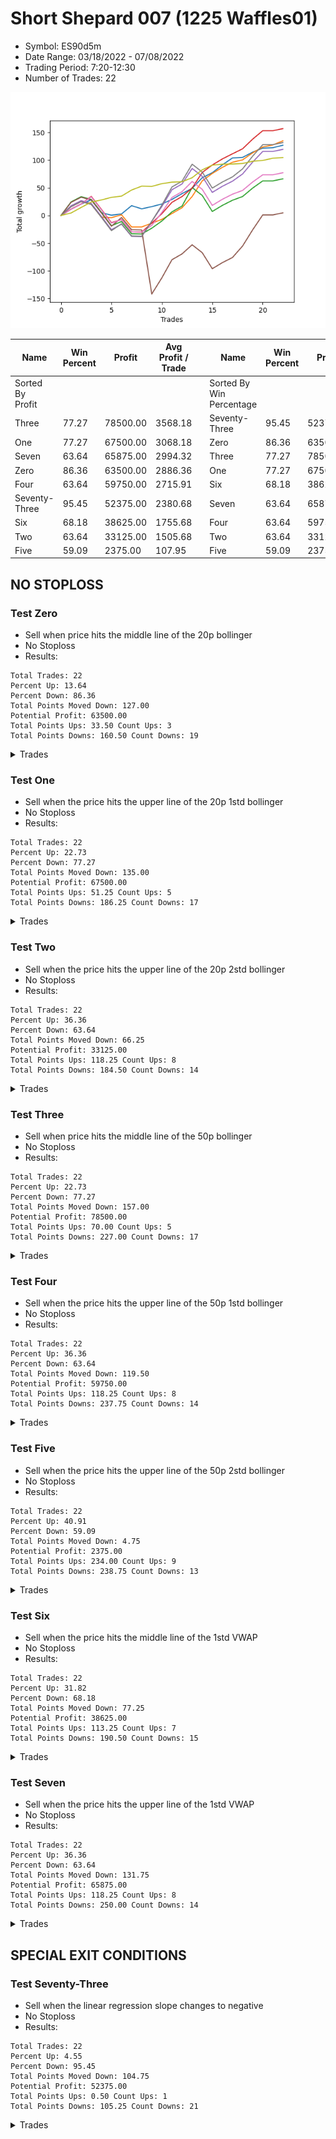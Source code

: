 # Short Shepard 007 (1225 Waffles01) 
- Symbol: ES90d5m
- Date Range: 03/18/2022 - 07/08/2022
- Trading Period: 7:20-12:30
- Number of Trades: 22

![Plot](ShortShepard007(1225Waffles01)ES90d5m.png)

| Name | Win Percent | Profit | Avg Profit / Trade |     | Name | Win Percent | Profit | Avg Profit / Trade |
| ---- | ----------- | ------ | ------------------ | --- | ---- | ----------- | ------ | ------------------ |
| Sorted By <br> Profit | | | | | Sorted By <br> Win Percentage ||||
| Three | 77.27 | 78500.00 | 3568.18 |     | Seventy-Three | 95.45 | 52375.00 | 2380.68 |
| One | 77.27 | 67500.00 | 3068.18 |     | Zero | 86.36 | 63500.00 | 2886.36 |
| Seven | 63.64 | 65875.00 | 2994.32 |     | Three | 77.27 | 78500.00 | 3568.18 |
| Zero | 86.36 | 63500.00 | 2886.36 |     | One | 77.27 | 67500.00 | 3068.18 |
| Four | 63.64 | 59750.00 | 2715.91 |     | Six | 68.18 | 38625.00 | 1755.68 |
| Seventy-Three | 95.45 | 52375.00 | 2380.68 |     | Seven | 63.64 | 65875.00 | 2994.32 |
| Six | 68.18 | 38625.00 | 1755.68 |     | Four | 63.64 | 59750.00 | 2715.91 |
| Two | 63.64 | 33125.00 | 1505.68 |     | Two | 63.64 | 33125.00 | 1505.68 |
| Five | 59.09 | 2375.00 | 107.95 |     | Five | 59.09 | 2375.00 | 107.95 |

## NO STOPLOSS

### Test Zero
* Sell when price hits the middle line of the 20p bollinger
* No Stoploss
* Results:
```
Total Trades: 22
Percent Up: 13.64
Percent Down: 86.36
Total Points Moved Down: 127.00
Potential Profit: 63500.00
Total Points Ups: 33.50 Count Ups: 3
Total Points Downs: 160.50 Count Downs: 19
```

<details><summary>Trades</summary>

<code>In: 2022-04-06 10:55:00		Out: 2022-04-06 11:00:10		Total Position Time: 05:10		Total Move Down: 11.50		Total to Date: 11.50</code> <br />
<code>In: 2022-04-06 11:10:00		Out: 2022-04-06 11:15:10		Total Position Time: 05:10		Total Move Down: 9.25		Total to Date: 20.75</code> <br />
<code>In: 2022-04-06 12:20:00		Out: 2022-04-06 12:25:10		Total Position Time: 05:10		Total Move Down: 7.50		Total to Date: 28.25</code> <br />
<code>In: 2022-04-07 11:15:00		Out: 2022-04-07 12:50:00		Total Position Time: 95:00		Total Move Down: -23.25		Total to Date: 5.00</code> <br />
<code>In: 2022-04-13 08:45:00		Out: 2022-04-13 10:34:30		Total Position Time: 109:30		Total Move Down: -4.50		Total to Date: 0.50</code> <br />
<code>In: 2022-04-20 10:50:00		Out: 2022-04-20 11:13:35		Total Position Time: 23:35		Total Move Down: 2.25		Total to Date: 2.75</code> <br />
<code>In: 2022-04-25 12:00:00		Out: 2022-04-25 12:07:25		Total Position Time: 07:25		Total Move Down: 15.00		Total to Date: 17.75</code> <br />
<code>In: 2022-04-28 10:40:00		Out: 2022-04-28 12:34:15		Total Position Time: 114:15		Total Move Down: -5.75		Total to Date: 12.00</code> <br />
<code>In: 2022-05-04 10:10:00		Out: 2022-05-04 10:50:05		Total Position Time: 40:05		Total Move Down: 4.00		Total to Date: 16.00</code> <br />
<code>In: 2022-05-16 11:10:00		Out: 2022-05-16 11:52:30		Total Position Time: 42:30		Total Move Down: 4.75		Total to Date: 20.75</code> <br />
<code>In: 2022-05-16 11:45:00		Out: 2022-05-16 11:52:30		Total Position Time: 07:30		Total Move Down: 8.25		Total to Date: 29.00</code> <br />
<code>In: 2022-05-17 12:30:00		Out: 2022-05-17 12:50:00		Total Position Time: 20:00		Total Move Down: 10.50		Total to Date: 39.50</code> <br />
<code>In: 2022-05-19 09:20:00		Out: 2022-05-19 09:34:10		Total Position Time: 14:10		Total Move Down: 9.50		Total to Date: 49.00</code> <br />
<code>In: 2022-05-24 11:40:00		Out: 2022-05-24 11:48:35		Total Position Time: 08:35		Total Move Down: 19.25		Total to Date: 68.25</code> <br />
<code>In: 2022-05-24 11:45:00		Out: 2022-05-24 11:50:10		Total Position Time: 05:10		Total Move Down: 9.00		Total to Date: 77.25</code> <br />
<code>In: 2022-05-25 12:25:00		Out: 2022-05-25 12:49:20		Total Position Time: 24:20		Total Move Down: 14.25		Total to Date: 91.50</code> <br />
<code>In: 2022-05-25 12:30:00		Out: 2022-05-25 12:49:20		Total Position Time: 19:20		Total Move Down: 12.50		Total to Date: 104.00</code> <br />
<code>In: 2022-06-27 08:05:00		Out: 2022-06-27 09:02:10		Total Position Time: 57:10		Total Move Down: 1.00		Total to Date: 105.00</code> <br />
<code>In: 2022-06-27 08:30:00		Out: 2022-06-27 09:02:10		Total Position Time: 32:10		Total Move Down: 9.50		Total to Date: 114.50</code> <br />
<code>In: 2022-06-27 08:50:00		Out: 2022-06-27 09:02:10		Total Position Time: 12:10		Total Move Down: 7.25		Total to Date: 121.75</code> <br />
<code>In: 2022-07-07 11:30:00		Out: 2022-07-07 12:38:25		Total Position Time: 68:25		Total Move Down: 0.75		Total to Date: 122.50</code> <br />
<code>In: 2022-07-07 12:25:00		Out: 2022-07-07 12:38:25		Total Position Time: 13:25		Total Move Down: 4.50		Total to Date: 127.00</code> <br />


</details>

### Test One
* Sell when the price hits the upper line of the 20p 1std bollinger
* No Stoploss
* Results:
```
Total Trades: 22
Percent Up: 22.73
Percent Down: 77.27
Total Points Moved Down: 135.00
Potential Profit: 67500.00
Total Points Ups: 51.25 Count Ups: 5
Total Points Downs: 186.25 Count Downs: 17
```

<details><summary>Trades</summary>

<code>In: 2022-04-06 10:55:00		Out: 2022-04-06 11:09:45		Total Position Time: 14:45		Total Move Down: 16.00		Total to Date: 16.00</code> <br />
<code>In: 2022-04-06 11:10:00		Out: 2022-04-06 11:15:10		Total Position Time: 05:10		Total Move Down: 9.25		Total to Date: 25.25</code> <br />
<code>In: 2022-04-06 12:20:00		Out: 2022-04-06 12:50:00		Total Position Time: 30:00		Total Move Down: -5.00		Total to Date: 20.25</code> <br />
<code>In: 2022-04-07 11:15:00		Out: 2022-04-07 12:50:00		Total Position Time: 95:00		Total Move Down: -23.25		Total to Date: -3.00</code> <br />
<code>In: 2022-04-13 08:45:00		Out: 2022-04-13 10:47:30		Total Position Time: 122:30		Total Move Down: -1.00		Total to Date: -4.00</code> <br />
<code>In: 2022-04-20 10:50:00		Out: 2022-04-20 11:17:15		Total Position Time: 27:15		Total Move Down: 5.25		Total to Date: 1.25</code> <br />
<code>In: 2022-04-25 12:00:00		Out: 2022-04-25 12:50:00		Total Position Time: 50:00		Total Move Down: -22.00		Total to Date: -20.75</code> <br />
<code>In: 2022-04-28 10:40:00		Out: 2022-04-28 12:45:05		Total Position Time: 125:05		Total Move Down: -0.00		Total to Date: -20.75</code> <br />
<code>In: 2022-05-04 10:10:00		Out: 2022-05-04 11:07:25		Total Position Time: 57:25		Total Move Down: 6.75		Total to Date: -14.00</code> <br />
<code>In: 2022-05-16 11:10:00		Out: 2022-05-16 12:10:10		Total Position Time: 60:10		Total Move Down: 7.00		Total to Date: -7.00</code> <br />
<code>In: 2022-05-16 11:45:00		Out: 2022-05-16 12:10:10		Total Position Time: 25:10		Total Move Down: 10.50		Total to Date: 3.50</code> <br />
<code>In: 2022-05-17 12:30:00		Out: 2022-05-17 12:50:00		Total Position Time: 20:00		Total Move Down: 10.50		Total to Date: 14.00</code> <br />
<code>In: 2022-05-19 09:20:00		Out: 2022-05-19 09:40:30		Total Position Time: 20:30		Total Move Down: 20.25		Total to Date: 34.25</code> <br />
<code>In: 2022-05-24 11:40:00		Out: 2022-05-24 11:55:10		Total Position Time: 15:10		Total Move Down: 28.25		Total to Date: 62.50</code> <br />
<code>In: 2022-05-24 11:45:00		Out: 2022-05-24 11:55:10		Total Position Time: 10:10		Total Move Down: 13.50		Total to Date: 76.00</code> <br />
<code>In: 2022-05-25 12:25:00		Out: 2022-05-25 12:50:00		Total Position Time: 25:00		Total Move Down: 11.00		Total to Date: 87.00</code> <br />
<code>In: 2022-05-25 12:30:00		Out: 2022-05-25 12:50:00		Total Position Time: 20:00		Total Move Down: 9.25		Total to Date: 96.25</code> <br />
<code>In: 2022-06-27 08:05:00		Out: 2022-06-27 09:15:50		Total Position Time: 70:50		Total Move Down: 4.25		Total to Date: 100.50</code> <br />
<code>In: 2022-06-27 08:30:00		Out: 2022-06-27 09:15:50		Total Position Time: 45:50		Total Move Down: 12.75		Total to Date: 113.25</code> <br />
<code>In: 2022-06-27 08:50:00		Out: 2022-06-27 09:15:50		Total Position Time: 25:50		Total Move Down: 10.50		Total to Date: 123.75</code> <br />
<code>In: 2022-07-07 11:30:00		Out: 2022-07-07 12:46:45		Total Position Time: 76:45		Total Move Down: 3.75		Total to Date: 127.50</code> <br />
<code>In: 2022-07-07 12:25:00		Out: 2022-07-07 12:46:45		Total Position Time: 21:45		Total Move Down: 7.50		Total to Date: 135.00</code> <br />


</details>

### Test Two
* Sell when the price hits the upper line of the 20p 2std bollinger
* No Stoploss
* Results:
```
Total Trades: 22
Percent Up: 36.36
Percent Down: 63.64
Total Points Moved Down: 66.25
Potential Profit: 33125.00
Total Points Ups: 118.25 Count Ups: 8
Total Points Downs: 184.50 Count Downs: 14
```

<details><summary>Trades</summary>

<code>In: 2022-04-06 10:55:00		Out: 2022-04-06 11:15:15		Total Position Time: 20:15		Total Move Down: 24.50		Total to Date: 24.50</code> <br />
<code>In: 2022-04-06 11:10:00		Out: 2022-04-06 11:15:15		Total Position Time: 05:15		Total Move Down: 9.50		Total to Date: 34.00</code> <br />
<code>In: 2022-04-06 12:20:00		Out: 2022-04-06 12:50:00		Total Position Time: 30:00		Total Move Down: -5.00		Total to Date: 29.00</code> <br />
<code>In: 2022-04-07 11:15:00		Out: 2022-04-07 12:50:00		Total Position Time: 95:00		Total Move Down: -23.25		Total to Date: 5.75</code> <br />
<code>In: 2022-04-13 08:45:00		Out: 2022-04-13 12:50:00		Total Position Time: 245:00		Total Move Down: -24.25		Total to Date: -18.50</code> <br />
<code>In: 2022-04-20 10:50:00		Out: 2022-04-20 11:18:30		Total Position Time: 28:30		Total Move Down: 7.50		Total to Date: -11.00</code> <br />
<code>In: 2022-04-25 12:00:00		Out: 2022-04-25 12:50:00		Total Position Time: 50:00		Total Move Down: -22.00		Total to Date: -33.00</code> <br />
<code>In: 2022-04-28 10:40:00		Out: 2022-04-28 12:50:00		Total Position Time: 130:00		Total Move Down: -0.50		Total to Date: -33.50</code> <br />
<code>In: 2022-05-04 10:10:00		Out: 2022-05-04 11:07:40		Total Position Time: 57:40		Total Move Down: 10.50		Total to Date: -23.00</code> <br />
<code>In: 2022-05-16 11:10:00		Out: 2022-05-16 12:13:35		Total Position Time: 63:35		Total Move Down: 13.00		Total to Date: -10.00</code> <br />
<code>In: 2022-05-16 11:45:00		Out: 2022-05-16 12:13:35		Total Position Time: 28:35		Total Move Down: 16.50		Total to Date: 6.50</code> <br />
<code>In: 2022-05-17 12:30:00		Out: 2022-05-17 12:50:00		Total Position Time: 20:00		Total Move Down: 10.50		Total to Date: 17.00</code> <br />
<code>In: 2022-05-19 09:20:00		Out: 2022-05-19 10:13:35		Total Position Time: 53:35		Total Move Down: 33.50		Total to Date: 50.50</code> <br />
<code>In: 2022-05-24 11:40:00		Out: 2022-05-24 12:50:00		Total Position Time: 70:00		Total Move Down: -14.25		Total to Date: 36.25</code> <br />
<code>In: 2022-05-24 11:45:00		Out: 2022-05-24 12:50:00		Total Position Time: 65:00		Total Move Down: -29.00		Total to Date: 7.25</code> <br />
<code>In: 2022-05-25 12:25:00		Out: 2022-05-25 12:50:00		Total Position Time: 25:00		Total Move Down: 11.00		Total to Date: 18.25</code> <br />
<code>In: 2022-05-25 12:30:00		Out: 2022-05-25 12:50:00		Total Position Time: 20:00		Total Move Down: 9.25		Total to Date: 27.50</code> <br />
<code>In: 2022-06-27 08:05:00		Out: 2022-06-27 09:25:30		Total Position Time: 80:30		Total Move Down: 6.75		Total to Date: 34.25</code> <br />
<code>In: 2022-06-27 08:30:00		Out: 2022-06-27 09:25:30		Total Position Time: 55:30		Total Move Down: 15.25		Total to Date: 49.50</code> <br />
<code>In: 2022-06-27 08:50:00		Out: 2022-06-27 09:25:30		Total Position Time: 35:30		Total Move Down: 13.00		Total to Date: 62.50</code> <br />
<code>In: 2022-07-07 11:30:00		Out: 2022-07-07 12:50:00		Total Position Time: 80:00		Total Move Down: -0.00		Total to Date: 62.50</code> <br />
<code>In: 2022-07-07 12:25:00		Out: 2022-07-07 12:50:00		Total Position Time: 25:00		Total Move Down: 3.75		Total to Date: 66.25</code> <br />


</details>

### Test Three
* Sell when price hits the middle line of the 50p bollinger
* No Stoploss
* Results:
```
Total Trades: 22
Percent Up: 22.73
Percent Down: 77.27
Total Points Moved Down: 157.00
Potential Profit: 78500.00
Total Points Ups: 70.00 Count Ups: 5
Total Points Downs: 227.00 Count Downs: 17
```

<details><summary>Trades</summary>

<code>In: 2022-04-06 10:55:00		Out: 2022-04-06 11:08:35		Total Position Time: 13:35		Total Move Down: 11.50		Total to Date: 11.50</code> <br />
<code>In: 2022-04-06 11:10:00		Out: 2022-04-06 11:15:10		Total Position Time: 05:10		Total Move Down: 9.25		Total to Date: 20.75</code> <br />
<code>In: 2022-04-06 12:20:00		Out: 2022-04-06 12:27:15		Total Position Time: 07:15		Total Move Down: 13.75		Total to Date: 34.50</code> <br />
<code>In: 2022-04-07 11:15:00		Out: 2022-04-07 12:50:00		Total Position Time: 95:00		Total Move Down: -23.25		Total to Date: 11.25</code> <br />
<code>In: 2022-04-13 08:45:00		Out: 2022-04-13 12:50:00		Total Position Time: 245:00		Total Move Down: -24.25		Total to Date: -13.00</code> <br />
<code>In: 2022-04-20 10:50:00		Out: 2022-04-20 11:17:40		Total Position Time: 27:40		Total Move Down: 5.50		Total to Date: -7.50</code> <br />
<code>In: 2022-04-25 12:00:00		Out: 2022-04-25 12:50:00		Total Position Time: 50:00		Total Move Down: -22.00		Total to Date: -29.50</code> <br />
<code>In: 2022-04-28 10:40:00		Out: 2022-04-28 12:50:00		Total Position Time: 130:00		Total Move Down: -0.50		Total to Date: -30.00</code> <br />
<code>In: 2022-05-04 10:10:00		Out: 2022-05-04 11:20:50		Total Position Time: 70:50		Total Move Down: 16.25		Total to Date: -13.75</code> <br />
<code>In: 2022-05-16 11:10:00		Out: 2022-05-16 12:17:45		Total Position Time: 67:45		Total Move Down: 17.00		Total to Date: 3.25</code> <br />
<code>In: 2022-05-16 11:45:00		Out: 2022-05-16 12:17:45		Total Position Time: 32:45		Total Move Down: 20.50		Total to Date: 23.75</code> <br />
<code>In: 2022-05-17 12:30:00		Out: 2022-05-17 12:50:00		Total Position Time: 20:00		Total Move Down: 10.50		Total to Date: 34.25</code> <br />
<code>In: 2022-05-19 09:20:00		Out: 2022-05-19 09:37:05		Total Position Time: 17:05		Total Move Down: 15.25		Total to Date: 49.50</code> <br />
<code>In: 2022-05-24 11:40:00		Out: 2022-05-24 11:55:10		Total Position Time: 15:10		Total Move Down: 28.25		Total to Date: 77.75</code> <br />
<code>In: 2022-05-24 11:45:00		Out: 2022-05-24 11:55:10		Total Position Time: 10:10		Total Move Down: 13.50		Total to Date: 91.25</code> <br />
<code>In: 2022-05-25 12:25:00		Out: 2022-05-25 12:50:00		Total Position Time: 25:00		Total Move Down: 11.00		Total to Date: 102.25</code> <br />
<code>In: 2022-05-25 12:30:00		Out: 2022-05-25 12:50:00		Total Position Time: 20:00		Total Move Down: 9.25		Total to Date: 111.50</code> <br />
<code>In: 2022-06-27 08:05:00		Out: 2022-06-27 09:25:50		Total Position Time: 80:50		Total Move Down: 9.00		Total to Date: 120.50</code> <br />
<code>In: 2022-06-27 08:30:00		Out: 2022-06-27 09:25:50		Total Position Time: 55:50		Total Move Down: 17.50		Total to Date: 138.00</code> <br />
<code>In: 2022-06-27 08:50:00		Out: 2022-06-27 09:25:50		Total Position Time: 35:50		Total Move Down: 15.25		Total to Date: 153.25</code> <br />
<code>In: 2022-07-07 11:30:00		Out: 2022-07-07 12:50:00		Total Position Time: 80:00		Total Move Down: -0.00		Total to Date: 153.25</code> <br />
<code>In: 2022-07-07 12:25:00		Out: 2022-07-07 12:50:00		Total Position Time: 25:00		Total Move Down: 3.75		Total to Date: 157.00</code> <br />


</details>

### Test Four
* Sell when the price hits the upper line of the 50p 1std bollinger
* No Stoploss
* Results:
```
Total Trades: 22
Percent Up: 36.36
Percent Down: 63.64
Total Points Moved Down: 119.50
Potential Profit: 59750.00
Total Points Ups: 118.25 Count Ups: 8
Total Points Downs: 237.75 Count Downs: 14
```

<details><summary>Trades</summary>

<code>In: 2022-04-06 10:55:00		Out: 2022-04-06 11:11:20		Total Position Time: 16:20		Total Move Down: 17.50		Total to Date: 17.50</code> <br />
<code>In: 2022-04-06 11:10:00		Out: 2022-04-06 11:15:10		Total Position Time: 05:10		Total Move Down: 9.25		Total to Date: 26.75</code> <br />
<code>In: 2022-04-06 12:20:00		Out: 2022-04-06 12:50:00		Total Position Time: 30:00		Total Move Down: -5.00		Total to Date: 21.75</code> <br />
<code>In: 2022-04-07 11:15:00		Out: 2022-04-07 12:50:00		Total Position Time: 95:00		Total Move Down: -23.25		Total to Date: -1.50</code> <br />
<code>In: 2022-04-13 08:45:00		Out: 2022-04-13 12:50:00		Total Position Time: 245:00		Total Move Down: -24.25		Total to Date: -25.75</code> <br />
<code>In: 2022-04-20 10:50:00		Out: 2022-04-20 11:25:50		Total Position Time: 35:50		Total Move Down: 10.00		Total to Date: -15.75</code> <br />
<code>In: 2022-04-25 12:00:00		Out: 2022-04-25 12:50:00		Total Position Time: 50:00		Total Move Down: -22.00		Total to Date: -37.75</code> <br />
<code>In: 2022-04-28 10:40:00		Out: 2022-04-28 12:50:00		Total Position Time: 130:00		Total Move Down: -0.50		Total to Date: -38.25</code> <br />
<code>In: 2022-05-04 10:10:00		Out: 2022-05-04 11:34:10		Total Position Time: 84:10		Total Move Down: 27.75		Total to Date: -10.50</code> <br />
<code>In: 2022-05-16 11:10:00		Out: 2022-05-16 12:35:20		Total Position Time: 85:20		Total Move Down: 26.75		Total to Date: 16.25</code> <br />
<code>In: 2022-05-16 11:45:00		Out: 2022-05-16 12:35:20		Total Position Time: 50:20		Total Move Down: 30.25		Total to Date: 46.50</code> <br />
<code>In: 2022-05-17 12:30:00		Out: 2022-05-17 12:50:00		Total Position Time: 20:00		Total Move Down: 10.50		Total to Date: 57.00</code> <br />
<code>In: 2022-05-19 09:20:00		Out: 2022-05-19 09:45:45		Total Position Time: 25:45		Total Move Down: 28.00		Total to Date: 85.00</code> <br />
<code>In: 2022-05-24 11:40:00		Out: 2022-05-24 12:50:00		Total Position Time: 70:00		Total Move Down: -14.25		Total to Date: 70.75</code> <br />
<code>In: 2022-05-24 11:45:00		Out: 2022-05-24 12:50:00		Total Position Time: 65:00		Total Move Down: -29.00		Total to Date: 41.75</code> <br />
<code>In: 2022-05-25 12:25:00		Out: 2022-05-25 12:50:00		Total Position Time: 25:00		Total Move Down: 11.00		Total to Date: 52.75</code> <br />
<code>In: 2022-05-25 12:30:00		Out: 2022-05-25 12:50:00		Total Position Time: 20:00		Total Move Down: 9.25		Total to Date: 62.00</code> <br />
<code>In: 2022-06-27 08:05:00		Out: 2022-06-27 10:38:05		Total Position Time: 153:05		Total Move Down: 13.00		Total to Date: 75.00</code> <br />
<code>In: 2022-06-27 08:30:00		Out: 2022-06-27 10:38:05		Total Position Time: 128:05		Total Move Down: 21.50		Total to Date: 96.50</code> <br />
<code>In: 2022-06-27 08:50:00		Out: 2022-06-27 10:38:05		Total Position Time: 108:05		Total Move Down: 19.25		Total to Date: 115.75</code> <br />
<code>In: 2022-07-07 11:30:00		Out: 2022-07-07 12:50:00		Total Position Time: 80:00		Total Move Down: -0.00		Total to Date: 115.75</code> <br />
<code>In: 2022-07-07 12:25:00		Out: 2022-07-07 12:50:00		Total Position Time: 25:00		Total Move Down: 3.75		Total to Date: 119.50</code> <br />


</details>

### Test Five
* Sell when the price hits the upper line of the 50p 2std bollinger
* No Stoploss
* Results:
```
Total Trades: 22
Percent Up: 40.91
Percent Down: 59.09
Total Points Moved Down: 4.75
Potential Profit: 2375.00
Total Points Ups: 234.00 Count Ups: 9
Total Points Downs: 238.75 Count Downs: 13
```

<details><summary>Trades</summary>

<code>In: 2022-04-06 10:55:00		Out: 2022-04-06 11:15:05		Total Position Time: 20:05		Total Move Down: 23.75		Total to Date: 23.75</code> <br />
<code>In: 2022-04-06 11:10:00		Out: 2022-04-06 11:15:10		Total Position Time: 05:10		Total Move Down: 9.25		Total to Date: 33.00</code> <br />
<code>In: 2022-04-06 12:20:00		Out: 2022-04-06 12:50:00		Total Position Time: 30:00		Total Move Down: -5.00		Total to Date: 28.00</code> <br />
<code>In: 2022-04-07 11:15:00		Out: 2022-04-07 12:50:00		Total Position Time: 95:00		Total Move Down: -23.25		Total to Date: 4.75</code> <br />
<code>In: 2022-04-13 08:45:00		Out: 2022-04-13 12:50:00		Total Position Time: 245:00		Total Move Down: -24.25		Total to Date: -19.50</code> <br />
<code>In: 2022-04-20 10:50:00		Out: 2022-04-20 11:35:45		Total Position Time: 45:45		Total Move Down: 15.75		Total to Date: -3.75</code> <br />
<code>In: 2022-04-25 12:00:00		Out: 2022-04-25 12:50:00		Total Position Time: 50:00		Total Move Down: -22.00		Total to Date: -25.75</code> <br />
<code>In: 2022-04-28 10:40:00		Out: 2022-04-28 12:50:00		Total Position Time: 130:00		Total Move Down: -0.50		Total to Date: -26.25</code> <br />
<code>In: 2022-05-04 10:10:00		Out: 2022-05-04 12:50:00		Total Position Time: 160:00		Total Move Down: -115.75		Total to Date: -142.00</code> <br />
<code>In: 2022-05-16 11:10:00		Out: 2022-05-16 12:50:00		Total Position Time: 100:00		Total Move Down: 29.25		Total to Date: -112.75</code> <br />
<code>In: 2022-05-16 11:45:00		Out: 2022-05-16 12:50:00		Total Position Time: 65:00		Total Move Down: 32.75		Total to Date: -80.00</code> <br />
<code>In: 2022-05-17 12:30:00		Out: 2022-05-17 12:50:00		Total Position Time: 20:00		Total Move Down: 10.50		Total to Date: -69.50</code> <br />
<code>In: 2022-05-19 09:20:00		Out: 2022-05-19 12:50:00		Total Position Time: 210:00		Total Move Down: 16.50		Total to Date: -53.00</code> <br />
<code>In: 2022-05-24 11:40:00		Out: 2022-05-24 12:50:00		Total Position Time: 70:00		Total Move Down: -14.25		Total to Date: -67.25</code> <br />
<code>In: 2022-05-24 11:45:00		Out: 2022-05-24 12:50:00		Total Position Time: 65:00		Total Move Down: -29.00		Total to Date: -96.25</code> <br />
<code>In: 2022-05-25 12:25:00		Out: 2022-05-25 12:50:00		Total Position Time: 25:00		Total Move Down: 11.00		Total to Date: -85.25</code> <br />
<code>In: 2022-05-25 12:30:00		Out: 2022-05-25 12:50:00		Total Position Time: 20:00		Total Move Down: 9.25		Total to Date: -76.00</code> <br />
<code>In: 2022-06-27 08:05:00		Out: 2022-06-27 11:01:10		Total Position Time: 176:10		Total Move Down: 20.75		Total to Date: -55.25</code> <br />
<code>In: 2022-06-27 08:30:00		Out: 2022-06-27 11:01:10		Total Position Time: 151:10		Total Move Down: 29.25		Total to Date: -26.00</code> <br />
<code>In: 2022-06-27 08:50:00		Out: 2022-06-27 11:01:10		Total Position Time: 131:10		Total Move Down: 27.00		Total to Date: 1.00</code> <br />
<code>In: 2022-07-07 11:30:00		Out: 2022-07-07 12:50:00		Total Position Time: 80:00		Total Move Down: -0.00		Total to Date: 1.00</code> <br />
<code>In: 2022-07-07 12:25:00		Out: 2022-07-07 12:50:00		Total Position Time: 25:00		Total Move Down: 3.75		Total to Date: 4.75</code> <br />


</details>

### Test Six
* Sell when the price hits the middle line of the 1std VWAP
* No Stoploss
* Results:
```
Total Trades: 22
Percent Up: 31.82
Percent Down: 68.18
Total Points Moved Down: 77.25
Potential Profit: 38625.00
Total Points Ups: 113.25 Count Ups: 7
Total Points Downs: 190.50 Count Downs: 15
```

<details><summary>Trades</summary>

<code>In: 2022-04-06 10:55:00		Out: 2022-04-06 11:00:10		Total Position Time: 05:10		Total Move Down: 11.50		Total to Date: 11.50</code> <br />
<code>In: 2022-04-06 11:10:00		Out: 2022-04-06 11:15:10		Total Position Time: 05:10		Total Move Down: 9.25		Total to Date: 20.75</code> <br />
<code>In: 2022-04-06 12:20:00		Out: 2022-04-06 12:26:50		Total Position Time: 06:50		Total Move Down: 13.00		Total to Date: 33.75</code> <br />
<code>In: 2022-04-07 11:15:00		Out: 2022-04-07 12:50:00		Total Position Time: 95:00		Total Move Down: -23.25		Total to Date: 10.50</code> <br />
<code>In: 2022-04-13 08:45:00		Out: 2022-04-13 12:50:00		Total Position Time: 245:00		Total Move Down: -24.25		Total to Date: -13.75</code> <br />
<code>In: 2022-04-20 10:50:00		Out: 2022-04-20 11:18:20		Total Position Time: 28:20		Total Move Down: 6.25		Total to Date: -7.50</code> <br />
<code>In: 2022-04-25 12:00:00		Out: 2022-04-25 12:50:00		Total Position Time: 50:00		Total Move Down: -22.00		Total to Date: -29.50</code> <br />
<code>In: 2022-04-28 10:40:00		Out: 2022-04-28 12:50:00		Total Position Time: 130:00		Total Move Down: -0.50		Total to Date: -30.00</code> <br />
<code>In: 2022-05-04 10:10:00		Out: 2022-05-04 11:20:20		Total Position Time: 70:20		Total Move Down: 12.00		Total to Date: -18.00</code> <br />
<code>In: 2022-05-16 11:10:00		Out: 2022-05-16 12:34:05		Total Position Time: 84:05		Total Move Down: 23.50		Total to Date: 5.50</code> <br />
<code>In: 2022-05-16 11:45:00		Out: 2022-05-16 12:34:05		Total Position Time: 49:05		Total Move Down: 27.00		Total to Date: 32.50</code> <br />
<code>In: 2022-05-17 12:30:00		Out: 2022-05-17 12:50:00		Total Position Time: 20:00		Total Move Down: 10.50		Total to Date: 43.00</code> <br />
<code>In: 2022-05-19 09:20:00		Out: 2022-05-19 09:39:15		Total Position Time: 19:15		Total Move Down: 18.50		Total to Date: 61.50</code> <br />
<code>In: 2022-05-24 11:40:00		Out: 2022-05-24 12:50:00		Total Position Time: 70:00		Total Move Down: -14.25		Total to Date: 47.25</code> <br />
<code>In: 2022-05-24 11:45:00		Out: 2022-05-24 12:50:00		Total Position Time: 65:00		Total Move Down: -29.00		Total to Date: 18.25</code> <br />
<code>In: 2022-05-25 12:25:00		Out: 2022-05-25 12:50:00		Total Position Time: 25:00		Total Move Down: 11.00		Total to Date: 29.25</code> <br />
<code>In: 2022-05-25 12:30:00		Out: 2022-05-25 12:50:00		Total Position Time: 20:00		Total Move Down: 9.25		Total to Date: 38.50</code> <br />
<code>In: 2022-06-27 08:05:00		Out: 2022-06-27 09:25:30		Total Position Time: 80:30		Total Move Down: 6.75		Total to Date: 45.25</code> <br />
<code>In: 2022-06-27 08:30:00		Out: 2022-06-27 09:25:30		Total Position Time: 55:30		Total Move Down: 15.25		Total to Date: 60.50</code> <br />
<code>In: 2022-06-27 08:50:00		Out: 2022-06-27 09:25:30		Total Position Time: 35:30		Total Move Down: 13.00		Total to Date: 73.50</code> <br />
<code>In: 2022-07-07 11:30:00		Out: 2022-07-07 12:50:00		Total Position Time: 80:00		Total Move Down: -0.00		Total to Date: 73.50</code> <br />
<code>In: 2022-07-07 12:25:00		Out: 2022-07-07 12:50:00		Total Position Time: 25:00		Total Move Down: 3.75		Total to Date: 77.25</code> <br />


</details>

### Test Seven
* Sell when the price hits the upper line of the 1std VWAP
* No Stoploss
* Results:
```
Total Trades: 22
Percent Up: 36.36
Percent Down: 63.64
Total Points Moved Down: 131.75
Potential Profit: 65875.00
Total Points Ups: 118.25 Count Ups: 8
Total Points Downs: 250.00 Count Downs: 14
```

<details><summary>Trades</summary>

<code>In: 2022-04-06 10:55:00		Out: 2022-04-06 11:09:40		Total Position Time: 14:40		Total Move Down: 15.75		Total to Date: 15.75</code> <br />
<code>In: 2022-04-06 11:10:00		Out: 2022-04-06 11:15:10		Total Position Time: 05:10		Total Move Down: 9.25		Total to Date: 25.00</code> <br />
<code>In: 2022-04-06 12:20:00		Out: 2022-04-06 12:50:00		Total Position Time: 30:00		Total Move Down: -5.00		Total to Date: 20.00</code> <br />
<code>In: 2022-04-07 11:15:00		Out: 2022-04-07 12:50:00		Total Position Time: 95:00		Total Move Down: -23.25		Total to Date: -3.25</code> <br />
<code>In: 2022-04-13 08:45:00		Out: 2022-04-13 12:50:00		Total Position Time: 245:00		Total Move Down: -24.25		Total to Date: -27.50</code> <br />
<code>In: 2022-04-20 10:50:00		Out: 2022-04-20 11:30:15		Total Position Time: 40:15		Total Move Down: 12.50		Total to Date: -15.00</code> <br />
<code>In: 2022-04-25 12:00:00		Out: 2022-04-25 12:50:00		Total Position Time: 50:00		Total Move Down: -22.00		Total to Date: -37.00</code> <br />
<code>In: 2022-04-28 10:40:00		Out: 2022-04-28 12:50:00		Total Position Time: 130:00		Total Move Down: -0.50		Total to Date: -37.50</code> <br />
<code>In: 2022-05-04 10:10:00		Out: 2022-05-04 11:34:05		Total Position Time: 84:05		Total Move Down: 27.00		Total to Date: -10.50</code> <br />
<code>In: 2022-05-16 11:10:00		Out: 2022-05-16 12:50:00		Total Position Time: 100:00		Total Move Down: 29.25		Total to Date: 18.75</code> <br />
<code>In: 2022-05-16 11:45:00		Out: 2022-05-16 12:50:00		Total Position Time: 65:00		Total Move Down: 32.75		Total to Date: 51.50</code> <br />
<code>In: 2022-05-17 12:30:00		Out: 2022-05-17 12:50:00		Total Position Time: 20:00		Total Move Down: 10.50		Total to Date: 62.00</code> <br />
<code>In: 2022-05-19 09:20:00		Out: 2022-05-19 09:47:35		Total Position Time: 27:35		Total Move Down: 30.75		Total to Date: 92.75</code> <br />
<code>In: 2022-05-24 11:40:00		Out: 2022-05-24 12:50:00		Total Position Time: 70:00		Total Move Down: -14.25		Total to Date: 78.50</code> <br />
<code>In: 2022-05-24 11:45:00		Out: 2022-05-24 12:50:00		Total Position Time: 65:00		Total Move Down: -29.00		Total to Date: 49.50</code> <br />
<code>In: 2022-05-25 12:25:00		Out: 2022-05-25 12:50:00		Total Position Time: 25:00		Total Move Down: 11.00		Total to Date: 60.50</code> <br />
<code>In: 2022-05-25 12:30:00		Out: 2022-05-25 12:50:00		Total Position Time: 20:00		Total Move Down: 9.25		Total to Date: 69.75</code> <br />
<code>In: 2022-06-27 08:05:00		Out: 2022-06-27 09:34:15		Total Position Time: 89:15		Total Move Down: 14.50		Total to Date: 84.25</code> <br />
<code>In: 2022-06-27 08:30:00		Out: 2022-06-27 09:34:15		Total Position Time: 64:15		Total Move Down: 23.00		Total to Date: 107.25</code> <br />
<code>In: 2022-06-27 08:50:00		Out: 2022-06-27 09:34:15		Total Position Time: 44:15		Total Move Down: 20.75		Total to Date: 128.00</code> <br />
<code>In: 2022-07-07 11:30:00		Out: 2022-07-07 12:50:00		Total Position Time: 80:00		Total Move Down: -0.00		Total to Date: 128.00</code> <br />
<code>In: 2022-07-07 12:25:00		Out: 2022-07-07 12:50:00		Total Position Time: 25:00		Total Move Down: 3.75		Total to Date: 131.75</code> <br />


</details>

## SPECIAL EXIT CONDITIONS 

### Test Seventy-Three
* Sell when the linear regression slope changes to negative
* No Stoploss
* Results:
```
Total Trades: 22
Percent Up: 4.55
Percent Down: 95.45
Total Points Moved Down: 104.75
Potential Profit: 52375.00
Total Points Ups: 0.50 Count Ups: 1
Total Points Downs: 105.25 Count Downs: 21
```

<details><summary>Trades</summary>

<code>In: 2022-04-06 10:55:00		Out: 2022-04-06 10:58:05		Total Position Time: 03:05		Total Move Down: 4.50		Total to Date: 4.50</code> <br />
<code>In: 2022-04-06 11:10:00		Out: 2022-04-06 11:16:05		Total Position Time: 06:05		Total Move Down: 10.00		Total to Date: 14.50</code> <br />
<code>In: 2022-04-06 12:20:00		Out: 2022-04-06 12:26:00		Total Position Time: 06:00		Total Move Down: 9.75		Total to Date: 24.25</code> <br />
<code>In: 2022-04-07 11:15:00		Out: 2022-04-07 11:18:05		Total Position Time: 03:05		Total Move Down: 3.75		Total to Date: 28.00</code> <br />
<code>In: 2022-04-13 08:45:00		Out: 2022-04-13 08:54:05		Total Position Time: 09:05		Total Move Down: 4.75		Total to Date: 32.75</code> <br />
<code>In: 2022-04-20 10:50:00		Out: 2022-04-20 10:53:05		Total Position Time: 03:05		Total Move Down: 2.25		Total to Date: 35.00</code> <br />
<code>In: 2022-04-25 12:00:00		Out: 2022-04-25 12:05:05		Total Position Time: 05:05		Total Move Down: 11.00		Total to Date: 46.00</code> <br />
<code>In: 2022-04-28 10:40:00		Out: 2022-04-28 10:43:05		Total Position Time: 03:05		Total Move Down: 7.00		Total to Date: 53.00</code> <br />
<code>In: 2022-05-04 10:10:00		Out: 2022-05-04 10:21:05		Total Position Time: 11:05		Total Move Down: -0.50		Total to Date: 52.50</code> <br />
<code>In: 2022-05-16 11:10:00		Out: 2022-05-16 11:14:05		Total Position Time: 04:05		Total Move Down: 5.00		Total to Date: 57.50</code> <br />
<code>In: 2022-05-16 11:45:00		Out: 2022-05-16 11:58:00		Total Position Time: 13:00		Total Move Down: 2.75		Total to Date: 60.25</code> <br />
<code>In: 2022-05-17 12:30:00		Out: 2022-05-17 12:34:00		Total Position Time: 04:00		Total Move Down: 0.75		Total to Date: 61.00</code> <br />
<code>In: 2022-05-19 09:20:00		Out: 2022-05-19 09:33:05		Total Position Time: 13:05		Total Move Down: 7.25		Total to Date: 68.25</code> <br />
<code>In: 2022-05-24 11:40:00		Out: 2022-05-24 11:46:05		Total Position Time: 06:05		Total Move Down: 14.25		Total to Date: 82.50</code> <br />
<code>In: 2022-05-24 11:45:00		Out: 2022-05-24 11:50:05		Total Position Time: 05:05		Total Move Down: 8.50		Total to Date: 91.00</code> <br />
<code>In: 2022-05-25 12:25:00		Out: 2022-05-25 12:30:00		Total Position Time: 05:00		Total Move Down: 1.75		Total to Date: 92.75</code> <br />
<code>In: 2022-05-25 12:30:00		Out: 2022-05-25 12:34:00		Total Position Time: 04:00		Total Move Down: 0.25		Total to Date: 93.00</code> <br />
<code>In: 2022-06-27 08:05:00		Out: 2022-06-27 08:08:05		Total Position Time: 03:05		Total Move Down: 1.00		Total to Date: 94.00</code> <br />
<code>In: 2022-06-27 08:30:00		Out: 2022-06-27 08:34:05		Total Position Time: 04:05		Total Move Down: 4.00		Total to Date: 98.00</code> <br />
<code>In: 2022-06-27 08:50:00		Out: 2022-06-27 08:53:05		Total Position Time: 03:05		Total Move Down: 1.50		Total to Date: 99.50</code> <br />
<code>In: 2022-07-07 11:30:00		Out: 2022-07-07 11:38:05		Total Position Time: 08:05		Total Move Down: 4.00		Total to Date: 103.50</code> <br />
<code>In: 2022-07-07 12:25:00		Out: 2022-07-07 12:28:05		Total Position Time: 03:05		Total Move Down: 1.25		Total to Date: 104.75</code> <br />


</details>